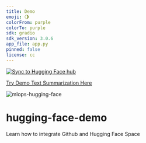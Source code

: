 ```yaml
---
title: Demo
emoji: 🌖
colorFrom: purple
colorTo: purple
sdk: gradio
sdk_version: 3.0.6
app_file: app.py
pinned: false
license: cc
---
```



[![Sync to Hugging Face hub](https://github.com/nogibjj/hugging-face/actions/workflows/main.yml/badge.svg)](https://github.com/nogibjj/hugging-face/actions/workflows/main.yml)


[Try Demo Text Summarization Here](https://huggingface.co/spaces/noahgift/demo)


![mlops-hugging-face](https://user-images.githubusercontent.com/58792/170845235-7f00d61c-ea36-4d28-82d0-3a9b8c0f1769.png)


# hugging-face-demo
Learn how to integrate Github and Hugging Face Space
